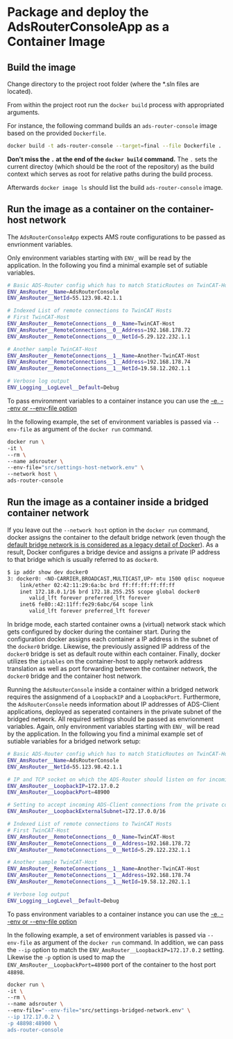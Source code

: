# Package and deploy the AdsRouterConsoleApp as a Container Image

## Build the image

Change directory to the project root folder (where the *.sln files are located).

From within the project root run the `docker build` process with appropriated arguments.

For instance, the following command builds an `ads-router-console` image based on the provided `Dockerfile`.

```sh
docker build -t ads-router-console --target=final --file Dockerfile .
```

**Don't miss the `.` at the end of the `docker build` command.**
The `.` sets the current directoy (which should be the root of the repository) as the build context which serves as root for relative paths during the build process.

Afterwards `docker image ls` should list the build `ads-router-console` image.

## Run the image as a container on the container-host network

The `AdsRouterConsoleApp` expects AMS route configurations to be passed as envrionment variables.

Only environment variables starting with `ENV_` will be read by the application.
In the following you find a minimal example set of sutiable variables.

```sh
# Basic ADS-Router config which has to match StaticRoutes on TwinCAT-Host systems
ENV_AmsRouter__Name=AdsRouterConsole
ENV_AmsRouter__NetId=55.123.98.42.1.1

# Indexed List of remote connections to TwinCAT Hosts
# First TwinCAT-Host
ENV_AmsRouter__RemoteConnections__0__Name=TwinCAT-Host
ENV_AmsRouter__RemoteConnections__0__Address=192.168.178.72
ENV_AmsRouter__RemoteConnections__0__NetId=5.29.122.232.1.1

# Another sample TwinCAT-Host
ENV_AmsRouter__RemoteConnections__1__Name=Another-TwinCAT-Host
ENV_AmsRouter__RemoteConnections__1__Address=192.168.178.74
ENV_AmsRouter__RemoteConnections__1__NetId=19.58.12.202.1.1

# Verbose log output
ENV_Logging__LogLevel__Default=Debug
```

To pass environment variables to a container instance you can use the [-e, --env or --env-file option](https://docs.docker.com/engine/reference/commandline/run/#set-environment-variables--e---env---env-file)

In the following example, the set of environment variables is passed via `--env-file` as argument of the `docker run` command.

```sh
docker run \
-it \
--rm \
--name adsrouter \
--env-file="src/settings-host-network.env" \
--network host \
ads-router-console
```

## Run the image as a container inside a bridged container network

If you leave out the `--network host` option in the `docker run` command, docker assigns the container to the default bridge network (even though the [default bridge network is is considered as a legacy detail of Docker](https://docs.docker.com/network/bridge/#use-the-default-bridge-network)).
As a result, Docker configures a bridge device and assigns a private IP address to that bridge which is usually referred to as `docker0`.

```sh
$ ip addr show dev docker0
3: docker0: <NO-CARRIER,BROADCAST,MULTICAST,UP> mtu 1500 qdisc noqueue state DOWN group default 
    link/ether 02:42:11:29:6a:bc brd ff:ff:ff:ff:ff:ff
    inet 172.18.0.1/16 brd 172.18.255.255 scope global docker0
       valid_lft forever preferred_lft forever
    inet6 fe80::42:11ff:fe29:6abc/64 scope link 
       valid_lft forever preferred_lft forever
```

In bridge mode, each started container owns a (virtual) network stack which gets configured by docker during the container start.
During the configuration docker assigns each container a IP address in the subnet of the `docker0` bridge.
Likewise, the previously assigned IP address of the `docker0` bridge is set as default route within each container.
Finally, docker utilizes the `iptables` on the container-host to apply network address translation as well as port forwarding between the container network, the `docker0` bridge and the container host network.

Running the `AdsRouterConsole` inside a container within a bridged network requires the assignmend of a `LoopbackIP` and a `LoopbackPort`.
Furthermore, the `AdsRouterConsole` needs information about IP addresses of ADS-Client applications, deployed as seperated containers in the private subnet of the bridged network.
All required settings should be passed as envrionment variables.
Again, only environment variables starting with `ENV_` will be read by the application.
In the following you find a minimal example set of sutiable variables for a bridged network setup:

```sh
# Basic ADS-Router config which has to match StaticRoutes on TwinCAT-Host systems
ENV_AmsRouter__Name=AdsRouterConsole
ENV_AmsRouter__NetId=55.123.98.42.1.1

# IP and TCP socket on which the ADS-Router should listen on for incoming client connections
ENV_AmsRouter__LoopbackIP=172.17.0.2
ENV_AmsRouter__LoopbackPort=48900

# Setting to accept incoming ADS-Client connections from the private container subnetwork
ENV_AmsRouter__LoopbackExternalSubnet=172.17.0.0/16

# Indexed List of remote connections to TwinCAT Hosts
# First TwinCAT-Host
ENV_AmsRouter__RemoteConnections__0__Name=TwinCAT-Host
ENV_AmsRouter__RemoteConnections__0__Address=192.168.178.72
ENV_AmsRouter__RemoteConnections__0__NetId=5.29.122.232.1.1

# Another sample TwinCAT-Host
ENV_AmsRouter__RemoteConnections__1__Name=Another-TwinCAT-Host
ENV_AmsRouter__RemoteConnections__1__Address=192.168.178.74
ENV_AmsRouter__RemoteConnections__1__NetId=19.58.12.202.1.1

# Verbose log output
ENV_Logging__LogLevel__Default=Debug
```

To pass environment variables to a container instance you can use the [-e, --env or --env-file option](https://docs.docker.com/engine/reference/commandline/run/#set-environment-variables--e---env---env-file)

In the following example, a set of environment variables is passed via `--env-file` as argument of the `docker run` command.
In addition, we can pass the `--ip` option to match the `ENV_AmsRouter__LoopbackIP=172.17.0.2` setting.
Likewise the `-p` option is used to map the `ENV_AmsRouter__LoopbackPort=48900` port of the container to the host port `48898`.

```sh
docker run \
-it \
--rm \
--name adsrouter \
--env-file="--env-file="src/settings-bridged-network.env" \
--ip 172.17.0.2 \
-p 48898:48900 \
ads-router-console
```
